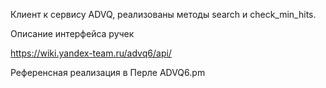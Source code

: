 Клиент к сервису ADVQ, реализованы методы search и check_min_hits.

Описание интерфейса ручек

https://wiki.yandex-team.ru/advq6/api/

Референсная реализация в Перле ADVQ6.pm
